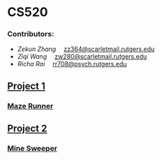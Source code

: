 # CS520
### Contributors: 
- *Zekun Zhang* &emsp;zz364@scarletmail.rutgers.edu
- *Ziqi Wang* &emsp;zw280@scarletmail.rutgers.edu
- *Richa Rai* &emsp;rr708@psych.rutgers.edu

## [Project 1](https://github.com/zzkzzk1996/CS520/tree/master/Project1)
### [Maze Runner](https://github.com/zzkzzk1996/CS520/tree/master/Project1/MazeRunner)

## [Project 2](https://github.com/zzkzzk1996/CS520/tree/master/Project2)
### [Mine Sweeper](https://github.com/zzkzzk1996/CS520/tree/master/Project2/MineSweeper)
